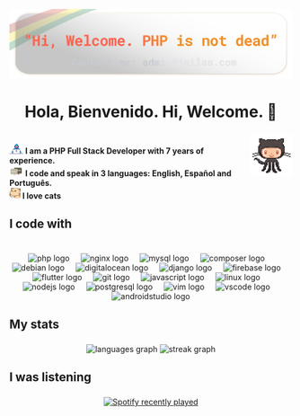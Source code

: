 <div align="center" width="50">

<img src="https://github.com/jailas/jailas/blob/main/images/banner.png?raw=true" href="https://github.com/jailas" alt="Hello world" /> <br>

<h1 align="center">Hola, Bienvenido. Hi, Welcome. 👋</h1>

###

<h4 align="left">
 <img width="15%" align="right" alt="Github Image" src="https://github.com/jailas/jailas/blob/main/images/github.gif?raw=true" /><br> 
 <img alt="GIF" src="https://github.com/jailas/jailas/blob/main/images/dev.gif" width="25" /> I am a PHP Full Stack Developer with 7 years of experience.<br>
 <img src="https://github.com/jailas/jailas/blob/main/images/message.gif?raw=true" width="25" /> I code and speak in 3 languages: English, Español and Português.<br>
 <img src="https://github.com/jailas/jailas/blob/main/images/hyperkitty.gif?raw=true" width="20" /> I love cats</h3>

###

<h2 align="left">I code with</h2>

###

<br clear="both">

<div align="center">
  <img src="https://cdn.jsdelivr.net/gh/devicons/devicon/icons/php/php-original.svg" height="50" alt="php logo"  />
  <img width="12" />
  <img src="https://cdn.jsdelivr.net/gh/devicons/devicon/icons/nginx/nginx-original.svg" height="50" alt="nginx logo"  />
  <img width="12" />
  <img src="https://cdn.jsdelivr.net/gh/devicons/devicon/icons/mysql/mysql-original.svg" height="50" alt="mysql logo"  />
  <img width="12" />
  <img src="https://cdn.jsdelivr.net/gh/devicons/devicon/icons/composer/composer-original.svg" height="50" alt="composer logo"  />
  <img width="12" />
  <img src="https://cdn.jsdelivr.net/gh/devicons/devicon/icons/debian/debian-original.svg" height="50" alt="debian logo"  />
  <img width="12" />
  <img src="https://cdn.jsdelivr.net/gh/devicons/devicon/icons/digitalocean/digitalocean-original.svg" height="50" alt="digitalocean logo"  />
  <img width="12" />
  <img src="https://cdn.jsdelivr.net/gh/devicons/devicon/icons/django/django-plain.svg" height="50" alt="django logo"  />
  <img width="12" />
  <img src="https://cdn.jsdelivr.net/gh/devicons/devicon/icons/firebase/firebase-plain.svg" height="50" alt="firebase logo"  />
  <img width="12" />
  <img src="https://cdn.jsdelivr.net/gh/devicons/devicon/icons/flutter/flutter-original.svg" height="50" alt="flutter logo"  />
  <img width="12" />
  <img src="https://cdn.jsdelivr.net/gh/devicons/devicon/icons/git/git-original.svg" height="50" alt="git logo"  />
  <img width="12" />
  <img src="https://cdn.jsdelivr.net/gh/devicons/devicon/icons/javascript/javascript-original.svg" height="50" alt="javascript logo"  />
  <img width="12" />
  <img src="https://cdn.jsdelivr.net/gh/devicons/devicon/icons/linux/linux-original.svg" height="50" alt="linux logo"  />
  <img width="12" />
  <img src="https://cdn.jsdelivr.net/gh/devicons/devicon/icons/nodejs/nodejs-original.svg" height="50" alt="nodejs logo"  />
  <img width="12" />
  <img src="https://cdn.jsdelivr.net/gh/devicons/devicon/icons/postgresql/postgresql-original.svg" height="50" alt="postgresql logo"  />
  <img width="12" />
  <img src="https://cdn.jsdelivr.net/gh/devicons/devicon/icons/vim/vim-original.svg" height="50" alt="vim logo"  />
  <img width="12" />
  <img src="https://cdn.jsdelivr.net/gh/devicons/devicon/icons/vscode/vscode-original.svg" height="50" alt="vscode logo"  />
  <img width="12" />
  <img src="https://cdn.jsdelivr.net/gh/devicons/devicon/icons/androidstudio/androidstudio-original.svg" height="50" alt="androidstudio logo"  />
</div>

###

<h2 align="left">My stats</h2>

###

<div align="center">
  <img src="https://github-readme-stats.vercel.app/api/top-langs?username=Jailas&locale=en&hide_title=true&layout=compact&card_width=320&langs_count=5&theme=github_dark&hide_border=true" height="150" alt="languages graph"  />
  <img src="https://streak-stats.demolab.com?user=Jailas&locale=en&mode=weekly&theme=github_dark&hide_border=true&border_radius=5&date_format=j%20M%5B%20Y%5D&order=3" height="150" alt="streak graph"  />
</div>

###

<h2 align="left">I was listening</h2>

###

<div align="center">
  <a href="https://open.spotify.com/user/31oegkzpko7daunmmvmwxzvrlacm">
    <img src="https://spotify-recently-played-readme.vercel.app/api?user=31oegkzpko7daunmmvmwxzvrlacm&count=5&unique=false" alt="Spotify recently played"  />
  </a>
</div>

###


<div align="center" >

</div>

